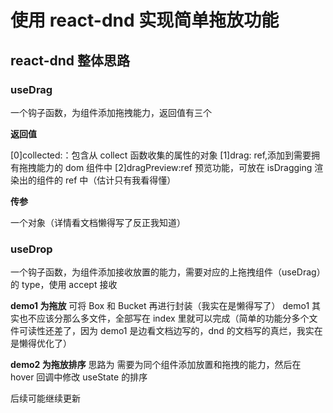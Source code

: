 # 使用 react-dnd 实现简单拖放功能

## react-dnd 整体思路

### useDrag

一个钩子函数，为组件添加拖拽能力，返回值有三个

**返回值**

[0]collected:：包含从 collect 函数收集的属性的对象
[1]drag: ref,添加到需要拥有拖拽能力的 dom 组件中
[2]dragPreview:ref 预览功能，可放在 isDragging 渲染出的组件的 ref 中（估计只有我看得懂）

**传参**

一个对象（详情看文档懒得写了反正我知道）

### useDrop

一个钩子函数，为组件添加接收放置的能力，需要对应的上拖拽组件（useDrag）的 type，使用 accept 接收

**demo1 为拖放**
可将 Box 和 Bucket 再进行封装（我实在是懒得写了）
demo1 其实也不应该分那么多文件，全部写在 index 里就可以完成（简单的功能分多个文件可读性还差了，因为 demo1 是边看文档边写的，dnd 的文档写的真烂，我实在是懒得优化了）

**demo2 为拖放排序**
思路为 需要为同个组件添加放置和拖拽的能力，然后在 hover 回调中修改 useState 的排序

后续可能继续更新
